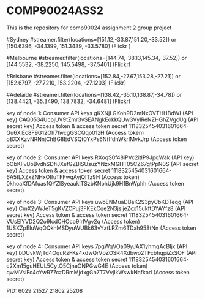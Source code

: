 # COMP90024ASS2
This is the repository for comp90024 assignment 2 group project


#Sydney
#streamer.filter(locations=[151.12,-33.87,151.20,-33.52])  or [150.6396, -34.1399, 151.3439, -33.5780] (Flickr )
    
    
#Melbourne
#streamer.filter(locations=[144.74,-38.13,145.34,-37.52])  or [144.5532, -38.2250, 145.5498, -37.5401] (Flickr)
    
    
#Brisbane
#streamer.filter(locations=[152.84,-27.67,153.28,-27.21])  or [152.6797, -27.7210, 153.2204, -27.1203] (Flickr)
       
#Adelaide
#streamer.filter(locations=[138.42,-35.10,138.87,-34.78])  or [138.4421, -35.3490, 138.7832, -34.6481] (Flickr)

key of node 1:
Consumer API keys
gKXNjLGKoh9D2mNxOVTHHBdWI (API key)
CAQ0534UcpjUV9tZmr3vSEANgkEokkQUw3VylReNZHGhZVgcUg (API secret key)
Access token & access token secret
1118325454031601664-Gu6XlEc8F9G12Oh7hvcgGSCQqo01zH (Access token)
oBXXKzvNRNnjChBG8EdVSQt0YxPs6NfIfdhWkrIMvkJrp (Access token secret)

key of node 2:
Consumer API keys
RXoqS0f48iPVc2itIP9JpqWak (API key)
bObKFvBbBvdhSDfiJXefGZBlSUsuzYNzxMGHT05CZ67gtPpN0S (API secret key)
Access token & access token secret
1118325454031601664-6A5tLXZxZNHxOIfuTFFwqAyjQlTz9H (Access token)
0khoaXfDAfuas1QYZlSyeaukiTSzbKNohUjk9H1BnWphh (Access token secret)

key of node 3:
Consumer API keys
uwoENMuaDBaK2S3pyCbKDTeqg (API key)
CmX2yWJeT5gKVZCPuj3FKEkCqe2N3jsljeZcx15ukftDYAYfz8 (API secret key)
Access token & access token secret
1118325454031601664-VUsElYVD2Q2o9IcdCHOco9IrIVgv2q (Access token)
1USXZpEIuWqQQkhMSDyuWUBk63vYztLRZm6TDah958tNn (Access token secret)

key of node 4:
Consumer API keys
7pgWqVOa09yJAX1yhmqAcBIjx (API key)
bDUvkWjTd4OquRzFKs4xdwQrVpZOSR4Xdbwo2TFcbhqpiZxSOF (API secret key)
Access token & access token secret
1118325454031601664-c2Xm15guHEUL5CytO5CjneONPGwG4E (Access token)
qwMVsiFc4cYwR77czDRmMjdxgGhZT7VvjIkWswkNafkod (Access token secret)

PID:
6029  21527 21802 25208
